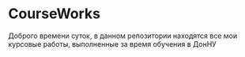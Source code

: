 # CourseWorks
Доброго времени суток, в данном репозитории находятся все мои курсовые работы, выполненные за время обучения в ДонНУ

